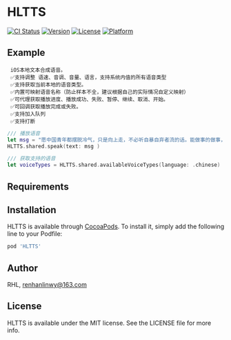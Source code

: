 # HLTTS

[![CI Status](https://img.shields.io/travis/RHL/HLTTS.svg?style=flat)](https://travis-ci.org/RHL/HLTTS)
[![Version](https://img.shields.io/cocoapods/v/HLTTS.svg?style=flat)](https://cocoapods.org/pods/HLTTS)
[![License](https://img.shields.io/cocoapods/l/HLTTS.svg?style=flat)](https://cocoapods.org/pods/HLTTS)
[![Platform](https://img.shields.io/cocoapods/p/HLTTS.svg?style=flat)](https://cocoapods.org/pods/HLTTS)

## Example
```
 iOS本地文本合成语音。
 ✅支持调整 语速、音调、音量、语言，支持系统内值的所有语音类型
 ✅支持获取当前本地的语音类型。
 ✅内置可映射语音名称（防止样本不全，建议根据自己的实际情况自定义映射）
 ✅可代理获取播放进度、播放成功、失败、暂停、继续、取消、开始。
 ✅可回调获取播放完成或失败。
 ✅支持加入队列
 ✅支持打断
 ```
 
```swift
/// 播放语音
let msg = "愿中国青年都摆脱冷气，只是向上走，不必听自暴自弃者流的话。能做事的做事，能发声的发声。有一分热，发一分光，就令萤火一般，也可以在黑暗里发一点光，不必等候炬火。此后如竟没有炬火：我便是唯一的光。"
HLTTS.shared.speak(text: msg )

/// 获取支持的语音
let voiceTypes = HLTTS.shared.availableVoiceTypes(language: .chinese)
```

## Requirements

## Installation

HLTTS is available through [CocoaPods](https://cocoapods.org). To install
it, simply add the following line to your Podfile:

```ruby
pod 'HLTTS'
```

## Author

RHL, renhanlinwy@163.com

## License

HLTTS is available under the MIT license. See the LICENSE file for more info.
